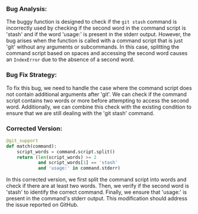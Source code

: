 ### Bug Analysis:
The buggy function is designed to check if the `git stash` command is incorrectly used by checking if the second word in the command script is 'stash' and if the word 'usage:' is present in the stderr output. However, the bug arises when the function is called with a command script that is just 'git' without any arguments or subcommands. In this case, splitting the command script based on spaces and accessing the second word causes an `IndexError` due to the absence of a second word.

### Bug Fix Strategy:
To fix this bug, we need to handle the case where the command script does not contain additional arguments after 'git'. We can check if the command script contains two words or more before attempting to access the second word. Additionally, we can combine this check with the existing condition to ensure that we are still dealing with the 'git stash' command.

### Corrected Version:
```python
@git_support
def match(command):
    script_words = command.script.split()
    return (len(script_words) >= 2 
            and script_words[1] == 'stash' 
            and 'usage:' in command.stderr)
```

In this corrected version, we first split the command script into words and check if there are at least two words. Then, we verify if the second word is 'stash' to identify the correct command. Finally, we ensure that 'usage:' is present in the command's stderr output. This modification should address the issue reported on GitHub.
